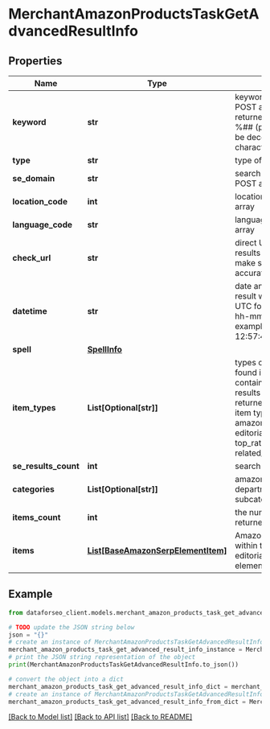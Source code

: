 # MerchantAmazonProductsTaskGetAdvancedResultInfo


## Properties

Name | Type | Description | Notes
------------ | ------------- | ------------- | -------------
**keyword** | **str** | keyword received in a POST array keyword is returned with decoded %## (plus character ‘+’ will be decoded to a space character) | [optional] 
**type** | **str** | type of element | [optional] 
**se_domain** | **str** | search engine domain in a POST array | [optional] 
**location_code** | **int** | location code in a POST array | [optional] 
**language_code** | **str** | language code in a POST array | [optional] 
**check_url** | **str** | direct URL to Amazon results you can use it to make sure that we provided accurate results | [optional] 
**datetime** | **str** | date and time when the result was received in the UTC format: “yyyy-mm-dd hh-mm-ss +00:00” example: 2019-11-15 12:57:46 +00:00 | [optional] 
**spell** | [**SpellInfo**](SpellInfo.md) |  | [optional] 
**item_types** | **List[Optional[str]]** | types of search results found in Amazon SERP contains types of all search results (items) found in the returned SERP possible item types: amazon_serp, amazon_paid, editorial_recommendations, top_rated_from_our_brands, related_searches | [optional] 
**se_results_count** | **int** | search engine results count | [optional] 
**categories** | **List[Optional[str]]** | amazon product departments and subcategories | [optional] 
**items_count** | **int** | the number of results returned in the items array | [optional] 
**items** | [**List[BaseAmazonSerpElementItem]**](BaseAmazonSerpElementItem.md) | Amazon product items within the editorial_recommendations element | [optional] 

## Example

```python
from dataforseo_client.models.merchant_amazon_products_task_get_advanced_result_info import MerchantAmazonProductsTaskGetAdvancedResultInfo

# TODO update the JSON string below
json = "{}"
# create an instance of MerchantAmazonProductsTaskGetAdvancedResultInfo from a JSON string
merchant_amazon_products_task_get_advanced_result_info_instance = MerchantAmazonProductsTaskGetAdvancedResultInfo.from_json(json)
# print the JSON string representation of the object
print(MerchantAmazonProductsTaskGetAdvancedResultInfo.to_json())

# convert the object into a dict
merchant_amazon_products_task_get_advanced_result_info_dict = merchant_amazon_products_task_get_advanced_result_info_instance.to_dict()
# create an instance of MerchantAmazonProductsTaskGetAdvancedResultInfo from a dict
merchant_amazon_products_task_get_advanced_result_info_from_dict = MerchantAmazonProductsTaskGetAdvancedResultInfo.from_dict(merchant_amazon_products_task_get_advanced_result_info_dict)
```
[[Back to Model list]](../README.md#documentation-for-models) [[Back to API list]](../README.md#documentation-for-api-endpoints) [[Back to README]](../README.md)


